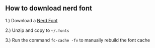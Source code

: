 
## How to download nerd font

1.) Download a [Nerd Font](http://nerdfonts.com/)

2.) Unzip and copy to `~/.fonts`

3.) Run the command `fc-cache -fv` to manually rebuild the font cache
